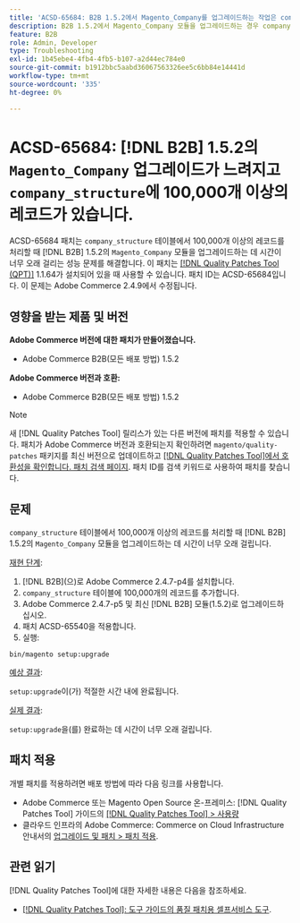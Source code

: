 ```yaml
---
title: 'ACSD-65684: B2B 1.5.2에서 Magento_Company를 업그레이드하는 작업은 company_structure에 100,000개 이상의 레코드가 있을 만큼 느립니다.'
description: B2B 1.5.2에서 Magento_Company 모듈을 업그레이드하는 경우 company_structure 테이블의 많은 레코드(~100,000+)를 처리하므로 시간이 너무 오래 걸리는 Adobe Commerce 문제를 해결하려면 ACSD-65684 패치를 적용합니다.
feature: B2B
role: Admin, Developer
type: Troubleshooting
exl-id: 1b45ebe4-4fb4-4fb5-b107-a2d44ec784e0
source-git-commit: b1912bbc5aabd36067563326ee5c6bb84e14441d
workflow-type: tm+mt
source-wordcount: '335'
ht-degree: 0%

---
```


# ACSD-65684: [!DNL B2B] 1.5.2의 `Magento_Company` 업그레이드가 느려지고 `company_structure`에 100,000개 이상의 레코드가 있습니다.

ACSD-65684 패치는 `company_structure` 테이블에서 100,000개 이상의 레코드를 처리할 때 [!DNL B2B] 1.5.2의 `Magento_Company` 모듈을 업그레이드하는 데 시간이 너무 오래 걸리는 성능 문제를 해결합니다. 이 패치는 [[!DNL Quality Patches Tool (QPT)]](/help/tools/quality-patches-tool/quality-patches-tool-to-self-serve-quality-patches.md) 1.1.64가 설치되어 있을 때 사용할 수 있습니다. 패치 ID는 ACSD-65684입니다. 이 문제는 Adobe Commerce 2.4.9에서 수정됩니다.

## 영향을 받는 제품 및 버전

**Adobe Commerce 버전에 대한 패치가 만들어졌습니다.**

* Adobe Commerce B2B(모든 배포 방법) 1.5.2

**Adobe Commerce 버전과 호환:**

* Adobe Commerce B2B(모든 배포 방법) 1.5.2

>[!NOTE]
>
>새 [!DNL Quality Patches Tool] 릴리스가 있는 다른 버전에 패치를 적용할 수 있습니다. 패치가 Adobe Commerce 버전과 호환되는지 확인하려면 `magento/quality-patches` 패키지를 최신 버전으로 업데이트하고 [[!DNL Quality Patches Tool]에서 호환성을 확인합니다. 패치 검색 페이지](https://experienceleague.adobe.com/tools/commerce-quality-patches/index.html?lang=ko). 패치 ID를 검색 키워드로 사용하여 패치를 찾습니다.

## 문제

`company_structure` 테이블에서 100,000개 이상의 레코드를 처리할 때 [!DNL B2B] 1.5.2의 `Magento_Company` 모듈을 업그레이드하는 데 시간이 너무 오래 걸립니다.

<u>재현 단계</u>:

1. [!DNL B2B]&#x200B;(으)로 Adobe Commerce 2.4.7-p4를 설치합니다.
1. `company_structure` 테이블에 100,000개의 레코드를 추가합니다.
1. Adobe Commerce 2.4.7-p5 및 최신 [!DNL B2B] 모듈(1.5.2)로 업그레이드하십시오.
1. 패치 ACSD-65540을 적용합니다.
1. 실행:

```
bin/magento setup:upgrade
```

<u>예상 결과</u>:

`setup:upgrade`이(가) 적절한 시간 내에 완료됩니다.

<u>실제 결과</u>:

`setup:upgrade`을(를) 완료하는 데 시간이 너무 오래 걸립니다.

## 패치 적용

개별 패치를 적용하려면 배포 방법에 따라 다음 링크를 사용합니다.

* Adobe Commerce 또는 Magento Open Source 온-프레미스: [!DNL Quality Patches Tool] 가이드의 [[!DNL Quality Patches Tool] > 사용량](/help/tools/quality-patches-tool/usage.md)
* 클라우드 인프라의 Adobe Commerce: Commerce on Cloud Infrastructure 안내서의 [업그레이드 및 패치 > 패치 적용](https://experienceleague.adobe.com/docs/commerce-cloud-service/user-guide/develop/upgrade/apply-patches.html?lang=ko).

## 관련 읽기

[!DNL Quality Patches Tool]에 대한 자세한 내용은 다음을 참조하세요.

* [[!DNL Quality Patches Tool]: 도구 가이드의 품질 패치용 셀프서비스 도구](/help/tools/quality-patches-tool/quality-patches-tool-to-self-serve-quality-patches.md).

